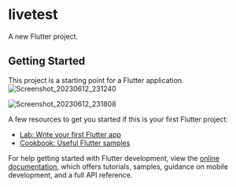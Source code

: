 # livetest

A new Flutter project.

## Getting Started

This project is a starting point for a Flutter application.
![Screenshot_20230612_231240](https://github.com/amermahbub/livetestsix/assets/110281852/c301d0e3-e359-402c-abaf-d3c8f8f2c8c2)

![Screenshot_20230612_231808](https://github.com/amermahbub/livetestsix/assets/110281852/ef7daa4d-0c15-42f8-8e1a-625d51bf8a7d)

A few resources to get you started if this is your first Flutter project:

- [Lab: Write your first Flutter app](https://docs.flutter.dev/get-started/codelab)
- [Cookbook: Useful Flutter samples](https://docs.flutter.dev/cookbook)

For help getting started with Flutter development, view the
[online documentation](https://docs.flutter.dev/), which offers tutorials,
samples, guidance on mobile development, and a full API reference.
